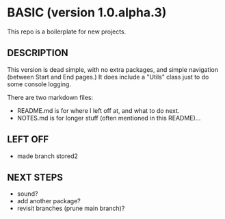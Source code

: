 # BASIC (version 1.0.alpha.3)
This repo is a boilerplate for new projects.

## DESCRIPTION
This version is dead simple, with no extra packages, and simple navigation (between Start and End pages.)  It does include a "Utils" class just to do some console logging.

There are two markdown files:  
* README.md is for where I left off at, and what to do next.
* NOTES.md is for longer stuff (often mentioned in this README)...

## LEFT OFF
* made branch stored2

## NEXT STEPS
* sound?
* add another package?
* revisit branches (prune main branch)?